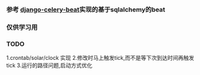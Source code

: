 ### 参考 [django-celery-beat](https://github.com/celery/django-celery-beat)实现的基于sqlalchemy的beat

### 仅供学习用



### TODO
1.crontab/solar/clock 实现
2.修改时马上触发tick,而不是等下次到达时间再触发tick
3.运行的路径问题,启动方式优化



